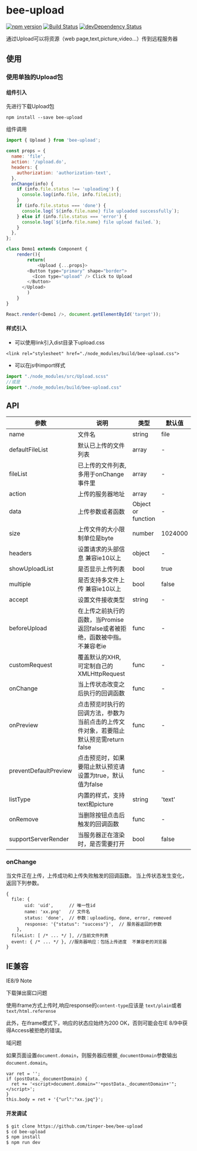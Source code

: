 # bee-upload
[![npm version](https://img.shields.io/npm/v/bee-upload.svg)](https://www.npmjs.com/package/bee-upload)
[![Build Status](https://img.shields.io/travis/tinper-bee/bee-upload/master.svg)](https://travis-ci.org/tinper-bee/bee-upload)
[![devDependency Status](https://img.shields.io/david/dev/tinper-bee/bee-upload.svg)](https://david-dm.org/tinper-bee/bee-upload#info=devDependencies)

通过Upload可以将资源（web page,text,picture,video...）传到远程服务器

## 使用

### 使用单独的Upload包
#### 组件引入
先进行下载Upload包
```
npm install --save bee-upload
```
组件调用
```js
import { Upload } from 'bee-upload';

const props = {
  name: 'file',
  action: '/upload.do',
  headers: {
    authorization: 'authorization-text',
  },
  onChange(info) {
    if (info.file.status !== 'uploading') {
      console.log(info.file, info.fileList);
    }
    if (info.file.status === 'done') {
      console.log(`${info.file.name} file uploaded successfully`);
    } else if (info.file.status === 'error') {
      console.log(`${info.file.name} file upload failed.`);
    }
  },
};

class Demo1 extends Component {
	render(){
		return( 
			<Upload {...props}>
        <Button type="primary" shape="border">
          <Icon type="upload" /> Click to Upload
        </Button>
      </Upload>
		)
	}
}

React.render(<Demo1 />, document.getElementById('target'));
```
#### 样式引入
- 可以使用link引入dist目录下upload.css
```
<link rel="stylesheet" href="./node_modules/build/bee-upload.css">
```
- 可以在js中import样式
```js
import "./node_modules/src/Upload.scss"
//或是
import "./node_modules/build/bee-upload.css"
```



## API

|参数|说明|类型|默认值|
|---|----|---|------|
|name|文件名|string|file|
|defaultFileList|默认已上传的文件列表|array|-|
|fileList|已上传的文件列表,多用于onChange事件里|array|-|
|action|上传的服务器地址|array|-|
|data|上传参数或者函数|Object or function|-|
|size|上传文件的大小限制单位是byte|number|1024000|
|headers|设置请求的头部信息 兼容ie10以上|object|-|
|showUploadList|是否显示上传列表|bool|true|
|multiple|是否支持多文件上传 兼容ie10以上|bool|false|
|accept|设置文件接收类型|string|-|
|beforeUpload|在上传之前执行的函数，当Promise返回false或者被拒绝，函数被中指。不兼容老ie|func|-|
|customRequest|覆盖默认的XHR,可定制自己的XMLHttpRequest|func|-|
|onChange|当上传状态改变之后执行的回调函数|func|-|
|onPreview|点击预览时执行的回调方法，参数为当前点击的上传文件对象，若要阻止默认预览需return false|func|-|
|preventDefaultPreview|点击预览时，如果要阻止默认预览请设置为true，默认值为false|func|-|
|listType|内置的样式，支持text和picture|string|'text'|
|onRemove|当删除按钮点击后触发的回调函数|func|-|
|supportServerRender|当服务器正在渲染时，是否需要打开|bool|false|

### onChange

当文件正在上传，上传成功和上传失败触发的回调函数。
当上传状态发生变化，返回下列参数。

```
{
  file: {
	   uid: 'uid',      // 唯一性id
	   name: 'xx.png'   // 文件名
	   status: 'done',  // 参数：uploading, done, error, removed
	   response: '{"status": "success"}',  // 服务器返回的参数
	},
  fileList: [ /* ... */ ], //当前文件列表
  event: { /* ... */ }, //服务器响应：包括上传进度  不兼容老的浏览器
}
```

## IE兼容

IE8/9 Note

下载弹出窗口问题

使用iframe方式上传时,响应response的`content-type`应该是 `text/plain`或者 `text/html.referense`

此外，在iframe模式下，响应的状态应始终为200 OK，否则可能会在IE 8/9中获得Access被拒绝的错误。

域问题

如果页面设置`document.domain`，则服务器应根据`_documentDomain`参数输出`document.domain`。

```
var ret = '';
if (postData._documentDomain) {
  ret += '<script>document.domain="'+postData._documentDomain+'";</script>';
}
this.body = ret + '{"url":"xx.jpq"}';

```

#### 开发调试

```sh
$ git clone https://github.com/tinper-bee/bee-upload
$ cd bee-upload
$ npm install
$ npm run dev
```
